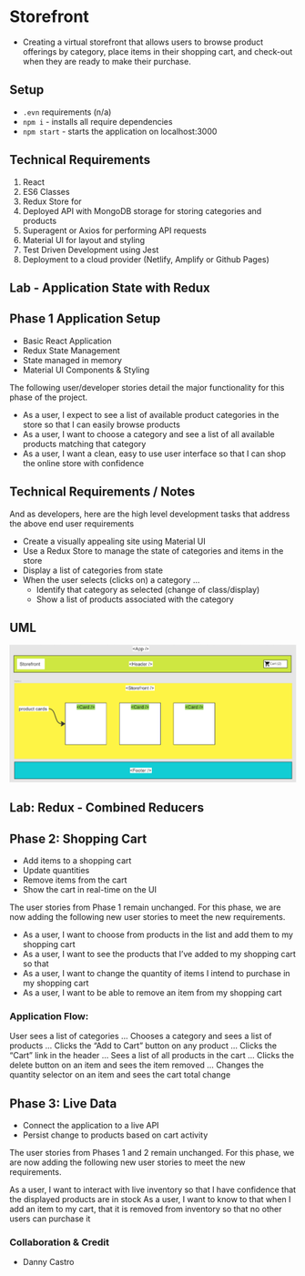 # Storefront

- Creating a virtual storefront that allows users to browse product offerings by category, place items in their shopping cart, and check-out when they are ready to make their purchase.

## Setup

- `.evn` requirements (n/a)
- `npm i` - installs all require dependencies
- `npm start` - starts the application on localhost:3000

## Technical Requirements

1. React
2. ES6 Classes
3. Redux Store for
4. Deployed API with MongoDB storage for storing categories and products
5. Superagent or Axios for performing API requests
6. Material UI for layout and styling
7. Test Driven Development using Jest
8. Deployment to a cloud provider (Netlify, Amplify or Github Pages)

## Lab - Application State with Redux

## Phase 1 Application Setup

- Basic React Application
- Redux State Management
- State managed in memory
- Material UI Components & Styling

The following user/developer stories detail the major functionality for this phase of the project.

- As a user, I expect to see a list of available product categories in the store so that I can easily browse products
- As a user, I want to choose a category and see a list of all available products matching that category
- As a user, I want a clean, easy to use user interface so that I can shop the online store with confidence

## Technical Requirements / Notes

And as developers, here are the high level development tasks that address the above end user requirements

- Create a visually appealing site using Material UI
- Use a Redux Store to manage the state of categories and items in the store
- Display a list of categories from state
- When the user selects (clicks on) a category …
  - Identify that category as selected (change of class/display)
  - Show a list of products associated with the category

## UML

![Storefront](./src/assets/images/storefrontUML.PNG)

## Lab: Redux - Combined Reducers

## Phase 2: Shopping Cart

- Add items to a shopping cart
- Update quantities
- Remove items from the cart
- Show the cart in real-time on the UI

The user stories from Phase 1 remain unchanged. For this phase, we are now adding the following new user stories to meet the new requirements.

- As a user, I want to choose from products in the list and add them to my shopping cart
- As a user, I want to see the products that I’ve added to my shopping cart so that
- As a user, I want to change the quantity of items I intend to purchase in my shopping cart
- As a user, I want to be able to remove an item from my shopping cart

### Application Flow:

User sees a list of categories
… Chooses a category and sees a list of products
… Clicks the “Add to Cart” button on any product
… Clicks the “Cart” link in the header
… Sees a list of all products in the cart
… Clicks the delete button on an item and sees the item removed
… Changes the quantity selector on an item and sees the cart total change


## Phase 3: Live Data

- Connect the application to a live API
- Persist change to products based on cart activity

The user stories from Phases 1 and 2 remain unchanged. For this phase, we are now adding the following new user stories to meet the new requirements.

As a user, I want to interact with live inventory so that I have confidence that the displayed products are in stock
As a user, I want to know to that when I add an item to my cart, that it is removed from inventory so that no other users can purchase it

### Collaboration & Credit

- Danny Castro
